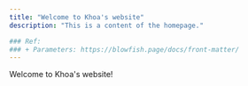 ```yaml
---
title: "Welcome to Khoa's website"
description: "This is a content of the homepage."

### Ref:
### + Parameters: https://blowfish.page/docs/front-matter/
---
```


Welcome to Khoa's website!